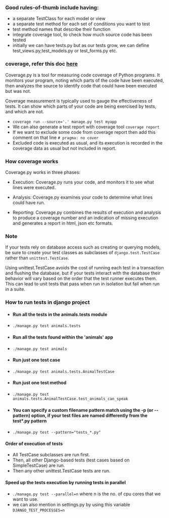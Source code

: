 ### Good rules-of-thumb include having:
- a separate TestClass for each model or view
- a separate test method for each set of conditions you want to test
- test method names that describe their function
- integrate coverage tool, to check how much source code has been tested
- initially we can have tests.py but as our tests grow, we can define test_views.py,test_models.py or test_forms.py etc.

### coverage, refer this doc [here](https://coverage.readthedocs.io/en/)
Coverage.py is a tool for measuring code coverage of Python programs. It monitors your program, noting which parts of the code have been executed, then analyzes the source to identify code that could have been executed but was not.

Coverage measurement is typically used to gauge the effectiveness of tests. It can show which parts of your code are being exercised by tests, and which are not.

- `coverage run --source='.' manage.py test myapp`
- We can also generate a test report with coverage tool `coverage report`
- If we want to exclude some code from coverage report then add this comment on that line `# pragma: no cover`
-  Excluded code is executed as usual, and its execution is recorded in the coverage data as usual but not included in report.

### How coverage works
Coverage.py works in three phases:

- Execution: Coverage.py runs your code, and monitors it to see what lines were executed.

- Analysis: Coverage.py examines your code to determine what lines could have run.

- Reporting: Coverage.py combines the results of execution and analysis to produce a coverage number and an indication of missing execution and generates a report in html, json etc formats.

### Note
If your tests rely on database access such as creating or querying models, be sure to create your test classes as subclasses of `django.test.TestCase` rather than `unittest.TestCase`.

Using unittest.TestCase avoids the cost of running each test in a transaction and flushing the database, but if your tests interact with the database their behavior will vary based on the order that the test runner executes them. This can lead to unit tests that pass when run in isolation but fail when run in a suite.

### How to run tests in django project
- #### Run all the tests in the animals.tests module
- `./manage.py test animals.tests`
- #### Run all the tests found within the 'animals' app
- `./manage.py test animals`
- #### Run just one test case
- `./manage.py test animals.tests.AnimalTestCase`
- #### Run just one test method
- `./manage.py test animals.tests.AnimalTestCase.test_animals_can_speak`
- #### You can specify a custom filename pattern match using the -p (or --pattern) option, if your test files are named differently from the test*.py pattern
- `./manage.py test --pattern="tests_*.py"`

#### Order of execution of tests
- All TestCase subclasses are run first.
- Then, all other Django-based tests (test cases based on SimpleTestCase) are run.
- Then any other unittest.TestCase tests are run.

#### Speed up the tests execution by running tests in parallel
- `./manage.py test --parallel=n` where n is the no. of cpu cores that we want to use.
- we can also mention in settings.py by using this variable `DJANGO_TEST_PROCESSES=n`
